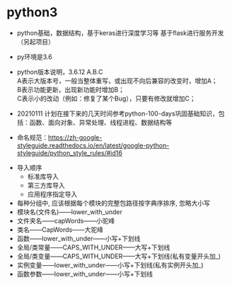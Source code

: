 # python3 
- python基础，数据结构，基于keras进行深度学习等  基于flask进行服务开发（另起项目）
- py环境是3.6 
- python版本说明，3.6.12 A.B.C  
  A表示大版本号，一般当整体重写，或出现不向后兼容的改变时，增加A；<br>
  B表示功能更新，出现新功能时增加B；<br>
  C表示小的改动（例如：修复了某个Bug），只要有修改就增加C；

- 20210111 计划在接下来的几天时间参考python-100-days巩固基础知识，包括：函数、面向对象、异常处理、线程进程、数据结构等

- 命名规范：https://zh-google-styleguide.readthedocs.io/en/latest/google-python-styleguide/python_style_rules/#id16                   

* 导入顺序
  * 标准库导入
  * 第三方库导入
  * 应用程序指定导入
* 每种分组中, 应该根据每个模块的完整包路径按字典序排序, 忽略大小写
* 模块名(文件名)——lower_with_under
* 文件夹名——capWords——小驼峰
* 类名——CapWords——大驼峰
* 函数——lower_with_under——小写+下划线
* 全局/类常量——CAPS_WITH_UNDER——大写+下划线
* 全局/类变量——CAPS_WITH_UNDER——大写+下划线(私有变量开头加_)
* 实例变量——lower_with_under——小写+下划线(私有实例开头加_)
* 函数参数——lower_with_under——小写+下划线